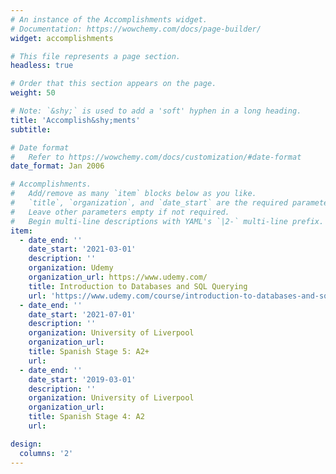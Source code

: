 ```yaml
---
# An instance of the Accomplishments widget.
# Documentation: https://wowchemy.com/docs/page-builder/
widget: accomplishments

# This file represents a page section.
headless: true

# Order that this section appears on the page.
weight: 50

# Note: `&shy;` is used to add a 'soft' hyphen in a long heading.
title: 'Accomplish&shy;ments'
subtitle:

# Date format
#   Refer to https://wowchemy.com/docs/customization/#date-format
date_format: Jan 2006

# Accomplishments.
#   Add/remove as many `item` blocks below as you like.
#   `title`, `organization`, and `date_start` are the required parameters.
#   Leave other parameters empty if not required.
#   Begin multi-line descriptions with YAML's `|2-` multi-line prefix.
item:
  - date_end: ''
    date_start: '2021-03-01'
    description: ''
    organization: Udemy
    organization_url: https://www.udemy.com/
    title: Introduction to Databases and SQL Querying
    url: 'https://www.udemy.com/course/introduction-to-databases-and-sql-querying/'
  - date_end: ''
    date_start: '2021-07-01'
    description: ''
    organization: University of Liverpool
    organization_url: 
    title: Spanish Stage 5: A2+
    url: 
  - date_end: ''
    date_start: '2019-03-01'
    description: ''
    organization: University of Liverpool
    organization_url: 
    title: Spanish Stage 4: A2
    url: 

design:
  columns: '2'
---
```

